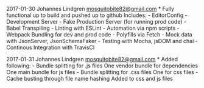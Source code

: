 2017-01-30  Johannes Lindgren  <mosquitobite82@gmail.com>
    * Fully functional up to build and pushed up to github
        Includes:
         - EditorConfig
         - Development Server
         - Fake Production Server (for running prod code)
         - Babel Transpiling
         - Linting with ESLint
         - Automation via npm scripts
         - Webpack Bundling for dev and prod code
         - Polyfills via Fetch
         - Mock data with JsonServer, JsonSchemaFaker
         - Testing with Mocha, jsDOM and chai
         - Continous Integration with TravisCI
        
2017-01-31  Johannes Lindgren  <mosquitobite82@gmail.com>
    * Added following:
        - Bundle splitting for .js files
            One vendor bundle for dependencies
            One main bundle for js files
        - Bundle splitting for .css files
            One for css files
        - Cache busting through file name hashing
            Added to css and js files
